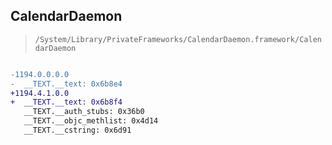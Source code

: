 ## CalendarDaemon

> `/System/Library/PrivateFrameworks/CalendarDaemon.framework/CalendarDaemon`

```diff

-1194.0.0.0.0
-  __TEXT.__text: 0x6b8e4
+1194.4.1.0.0
+  __TEXT.__text: 0x6b8f4
   __TEXT.__auth_stubs: 0x36b0
   __TEXT.__objc_methlist: 0x4d14
   __TEXT.__cstring: 0x6d91

```
